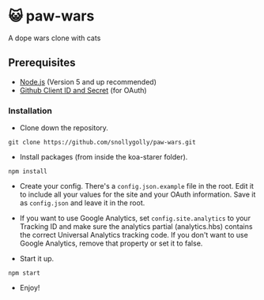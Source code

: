 # :smiley_cat: paw-wars
A dope wars clone with cats

## Prerequisites
* [Node.js](https://nodejs.org/en/) (Version 5 and up recommended)
* [Github Client ID and Secret](https://github.com/settings/developers) (for OAuth)

### Installation

* Clone down the repository.
```
git clone https://github.com/snollygolly/paw-wars.git
```

* Install packages (from inside the koa-starer folder).
```
npm install
```

* Create your config.  There's a `config.json.example` file in the root.  Edit it to include all your values for the site and your OAuth information.  Save it as `config.json` and leave it in the root.

* If you want to use Google Analytics, set `config.site.analytics` to your Tracking ID and make sure the analytics partial (analytics.hbs) contains the correct Universal Analytics tracking code.  If you don't want to use Google Analytics, remove that property or set it to false.

* Start it up.
```
npm start
```

* Enjoy!
